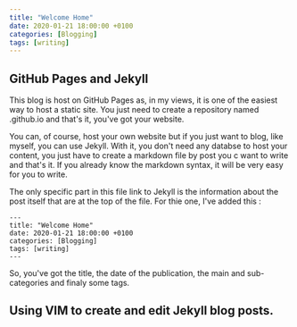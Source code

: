 ```yaml
---
title: "Welcome Home"
date: 2020-01-21 18:00:00 +0100
categories: [Blogging]
tags: [writing]
---
```


## GitHub Pages and Jekyll

This blog is host on GitHub Pages as, in my views, it is one of the easiest way to host a static site. You just need to create a repository named <username>.github.io and that's it, you've got your website.

You can, of course, host your own website but if you just want to blog, like myself, you can use Jekyll. With it, you don't need any databse to host your content, you just have to create a markdown file by post you c
want to write and that's it. If you already know the markdown syntax, it will be very easy for you to write.

The only specific part in this file link to Jekyll is the information about the post itself that are at the top of the file. For thie one, I've added this :

```
---
title: "Welcome Home"
date: 2020-01-21 18:00:00 +0100
categories: [Blogging]
tags: [writing]
---
```

So, you've got the title, the date of the publication, the main and sub-categories and finaly some tags.

## Using VIM to create and edit Jekyll blog posts.


